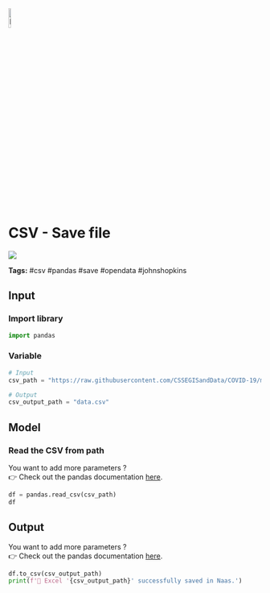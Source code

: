 <img width="10%" alt="Naas" src="https://landen.imgix.net/jtci2pxwjczr/assets/5ice39g4.png?w=160"/>

# CSV - Save file
<a href="https://app.naas.ai/user-redirect/naas/downloader?url=https://raw.githubusercontent.com/jupyter-naas/awesome-notebooks/master/CSV/CSV_Save_file.ipynb" target="_parent"><img src="https://naasai-public.s3.eu-west-3.amazonaws.com/open_in_naas.svg"/></a>

**Tags:** #csv #pandas #save #opendata #johnshopkins

## Input

### Import library


```python
import pandas
```

### Variable


```python
# Input
csv_path = "https://raw.githubusercontent.com/CSSEGISandData/COVID-19/master/csse_covid_19_data/csse_covid_19_time_series/time_series_covid19_confirmed_global.csv"

# Output
csv_output_path = "data.csv"
```

## Model

### Read the CSV from path

You want to add more parameters ?<br>
👉 Check out the pandas documentation <a href="https://pandas.pydata.org/docs/reference/api/pandas.read_csv.html">here</a>.


```python
df = pandas.read_csv(csv_path)
df
```

## Output

You want to add more parameters ?<br>
👉 Check out the pandas documentation <a href="https://pandas.pydata.org/docs/reference/api/pandas.DataFrame.to_csv.html">here</a>.


```python
df.to_csv(csv_output_path)
print(f'💾 Excel '{csv_output_path}' successfully saved in Naas.')
```
